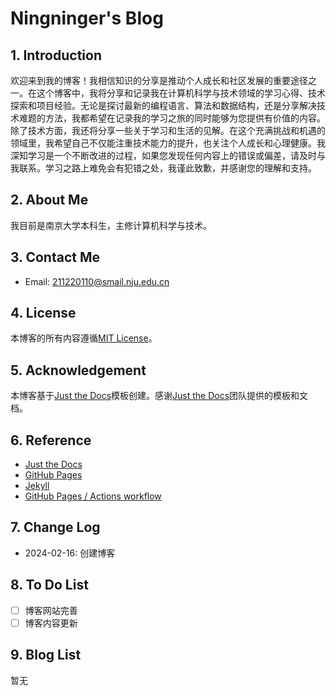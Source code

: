 # Ningninger's Blog

## 1. Introduction
欢迎来到我的博客！我相信知识的分享是推动个人成长和社区发展的重要途径之一。在这个博客中，我将分享和记录我在计算机科学与技术领域的学习心得、技术探索和项目经验。无论是探讨最新的编程语言、算法和数据结构，还是分享解决技术难题的方法，我都希望在记录我的学习之旅的同时能够为您提供有价值的内容。除了技术方面，我还将分享一些关于学习和生活的见解。在这个充满挑战和机遇的领域里，我希望自己不仅能注重技术能力的提升，也关注个人成长和心理健康。我深知学习是一个不断改进的过程，如果您发现任何内容上的错误或偏差，请及时与我联系。学习之路上难免会有犯错之处，我谨此致歉，并感谢您的理解和支持。

## 2. About Me
我目前是南京大学本科生，主修计算机科学与技术。

## 3. Contact Me
- Email: 211220110@smail.nju.edu.cn

## 4. License
本博客的所有内容遵循[MIT License](https://opensource.org/licenses/MIT)。

## 5. Acknowledgement
本博客基于[Just the Docs](https://just-the-docs.github.io/just-the-docs/)模板创建。感谢[Just the Docs](https://just-the-docs.github.io/just-the-docs/)团队提供的模板和文档。

## 6. Reference
- [Just the Docs](https://just-the-docs.github.io/just-the-docs/)
- [GitHub Pages](https://docs.github.com/en/pages)
- [Jekyll](https://jekyllrb.com)
- [GitHub Pages / Actions workflow](https://github.blog/changelog/2022-07-27-github-pages-custom-github-actions-workflows-beta/)

## 7. Change Log
- 2024-02-16: 创建博客

## 8. To Do List
- [ ] 博客网站完善
- [ ] 博客内容更新

## 9. Blog List
暂无


